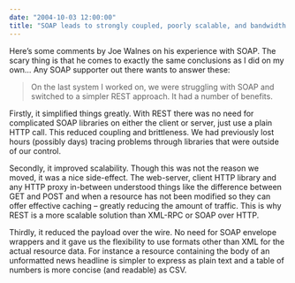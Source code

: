 ```yaml
---
date: "2004-10-03 12:00:00"
title: "SOAP leads to strongly coupled, poorly scalable, and bandwidth hungry solutions?"
---
```




Here&rsquo;s some comments by Joe Walnes on his experience with SOAP. The scary thing is that he comes to exactly the same conclusions as I did on my own&hellip; Any SOAP supporter out there wants to answer these:

> On the last system I worked on, we were struggling with SOAP and switched to a simpler REST approach. It had a number of benefits.

Firstly, it simplified things greatly. With REST there was no need for complicated SOAP libraries on either the client or server, just use a plain HTTP call. This reduced coupling and brittleness. We had previously lost hours (possibly days) tracing problems through libraries that were outside of our control.

Secondly, it improved scalability. Though this was not the reason we moved, it was a nice side-effect. The web-server, client HTTP library and any HTTP proxy in-between understood things like the difference between GET and POST and when a resource has not been modified so they can offer effective caching &#8211; greatly reducing the amount of traffic. This is why REST is a more scalable solution than XML-RPC or SOAP over HTTP.

Thirdly, it reduced the payload over the wire. No need for SOAP envelope wrappers and it gave us the flexibility to use formats other than XML for the actual resource data. For instance a resource containing the body of an unformatted news headline is simpler to express as plain text and a table of numbers is more concise (and readable) as CSV.



